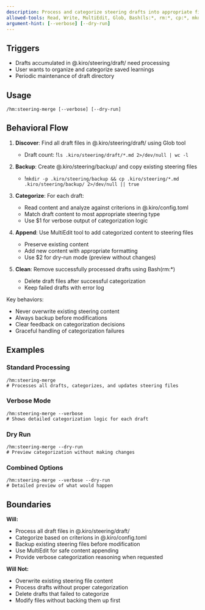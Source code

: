 ```yaml
---
description: Process and categorize steering drafts into appropriate files
allowed-tools: Read, Write, MultiEdit, Glob, Bash(ls:*, rm:*, cp:*, mkdir:*)
argument-hint: [--verbose] [--dry-run]
---
```


## Triggers
- Drafts accumulated in @.kiro/steering/draft/ need processing
- User wants to organize and categorize saved learnings
- Periodic maintenance of draft directory

## Usage
```
/hm:steering-merge [--verbose] [--dry-run]
```

## Behavioral Flow

1. **Discover**: Find all draft files in @.kiro/steering/draft/ using Glob tool
   - Draft count: !`ls .kiro/steering/draft/*.md 2>/dev/null | wc -l`
   
2. **Backup**: Create @.kiro/steering/backup/ and copy existing steering files
   - !`mkdir -p .kiro/steering/backup && cp .kiro/steering/*.md .kiro/steering/backup/ 2>/dev/null || true`
   
3. **Categorize**: For each draft:
   - Read content and analyze against criterions in @.kiro/config.toml
   - Match draft content to most appropriate steering type
   - Use $1 for verbose output of categorization logic
   
4. **Append**: Use MultiEdit tool to add categorized content to steering files
   - Preserve existing content
   - Add new content with appropriate formatting
   - Use $2 for dry-run mode (preview without changes)
   
5. **Clean**: Remove successfully processed drafts using Bash(rm:*)
   - Delete draft files after successful categorization
   - Keep failed drafts with error log

Key behaviors:
- Never overwrite existing steering content
- Always backup before modifications  
- Clear feedback on categorization decisions
- Graceful handling of categorization failures

## Examples

### Standard Processing
```
/hm:steering-merge
# Processes all drafts, categorizes, and updates steering files
```

### Verbose Mode
```
/hm:steering-merge --verbose
# Shows detailed categorization logic for each draft
```

### Dry Run
```
/hm:steering-merge --dry-run
# Preview categorization without making changes
```

### Combined Options
```
/hm:steering-merge --verbose --dry-run
# Detailed preview of what would happen
```

## Boundaries

**Will:**
- Process all draft files in @.kiro/steering/draft/
- Categorize based on criterions in @.kiro/config.toml
- Backup existing steering files before modification
- Use MultiEdit for safe content appending
- Provide verbose categorization reasoning when requested

**Will Not:**
- Overwrite existing steering file content
- Process drafts without proper categorization
- Delete drafts that failed to categorize
- Modify files without backing them up first
